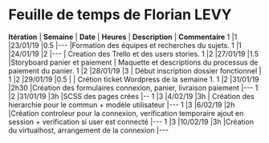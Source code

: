 # Feuille de temps de Florian LEVY


 **Itération** | **Semaine** | **Date** | **Heures** | **Description** | **Commentaire**
1              |1            |23/01/19  |0.5         |---              |Formation des équipes et recherches du sujets.
1	       |1            |24/01/19  |2	     |---              | Creation des Trello et des users stories.
1              |2            |27/01/19  |1.5         |Storyboard panier et paiement | Maquette et descriptions du processus de paiement du panier.
1              |2            |28/01/19  |3           | Début inscription dossier fonctionnel |
1              |2            |29/01/19  |0.5         |                 | Crétion ticket Wordpress de la semaine 1.
1              |2            |31/01/19  |2h30        |Création des formulaires connexion, panier, livraison paiement       |---
1	       |2	     |31/01/19  |3h	     |SCSS des pages crées |--
1	       |3            |4/02/19   |3h          | Création des hierarchie pour le commun + modèle utilisateur |---
1              |3            |6/02/19   |2h          |Création controleur pour la connexion, verification temporaire ajout en session + verification si user est connecté |---
1           |3               |10/02/19  |3h          |Création du virtualhost, arrangement de la connexion |---